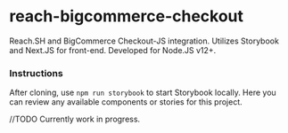 # reach-bigcommerce-checkout
Reach.SH and BigCommerce Checkout-JS integration. Utilizes Storybook and Next.JS for front-end. Developed for Node.JS v12+.

### Instructions

After cloning, use `npm run storybook` to start Storybook locally. Here you can review any available components or stories for this project. 

//TODO
Currently work in progress.